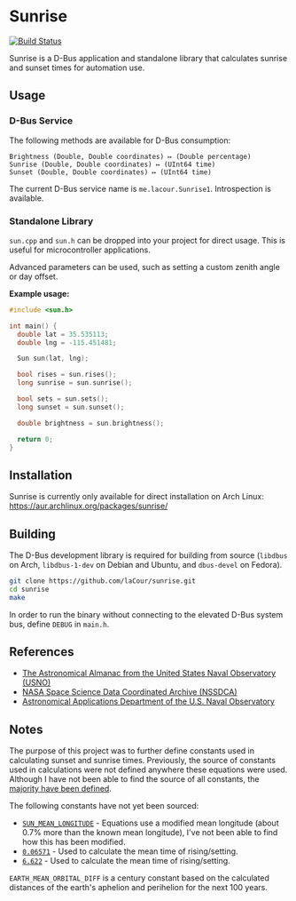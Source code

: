 # Sunrise

[![Build Status](https://travis-ci.org/laCour/sunrise.svg?branch=master)](https://travis-ci.org/laCour/sunrise)

Sunrise is a D-Bus application and standalone library that calculates sunrise and sunset times for automation use.

## Usage

### D-Bus Service

The following methods are available for D-Bus consumption:

```
Brightness (Double, Double coordinates) ↦ (Double percentage)
Sunrise (Double, Double coordinates) ↦ (UInt64 time)
Sunset (Double, Double coordinates) ↦ (UInt64 time)
```

The current D-Bus service name is `me.lacour.Sunrise1`. Introspection is available.

### Standalone Library

`sun.cpp` and `sun.h` can be dropped into your project for direct usage. This is useful for microcontroller applications.

Advanced parameters can be used, such as setting a custom zenith angle or day offset.

**Example usage:**

```c++
#include <sun.h>

int main() {
  double lat = 35.535113;
  double lng = -115.451481;

  Sun sun(lat, lng);

  bool rises = sun.rises();
  long sunrise = sun.sunrise();

  bool sets = sun.sets();
  long sunset = sun.sunset();

  double brightness = sun.brightness();

  return 0;
}
```

## Installation

Sunrise is currently only available for direct installation on Arch Linux: https://aur.archlinux.org/packages/sunrise/

## Building

The D-Bus development library is required for building from source (`libdbus` on Arch, `libdbus-1-dev` on Debian and Ubuntu, and `dbus-devel` on Fedora).

```bash
git clone https://github.com/laCour/sunrise.git
cd sunrise
make
```

In order to run the binary without connecting to the elevated D-Bus system bus, define `DEBUG` in `main.h`.

## References

* [The Astronomical Almanac from the United States Naval Observatory (USNO)](http://asa.usno.navy.mil/)
* [NASA Space Science Data Coordinated Archive (NSSDCA)](http://nssdc.gsfc.nasa.gov/planetary/)
* [Astronomical Applications Department of the U.S. Naval Observatory](http://aa.usno.navy.mil/)

## Notes

The purpose of this project was to further define constants used in calculating sunset and sunrise times. Previously, the source of constants used in calculations were not defined anywhere these equations were used. Although I have not been able to find the source of all constants, the [majority have been defined](https://github.com/laCour/sunrise/blob/master/src/sun.h).

The following constants have not yet been sourced:

* [`SUN_MEAN_LONGITUDE`](https://github.com/laCour/sunrise/blob/master/src/sun.h#L32) - Equations use a modified mean longitude (about 0.7% more than the known mean longitude), I've not been able to find how this has been modified.
* [`0.06571`](https://github.com/laCour/sunrise/blob/master/src/sun.cpp#L93) - Used to calculate the mean time of rising/setting.
* [`6.622`](https://github.com/laCour/sunrise/blob/master/src/sun.cpp#L93) - Used to calculate the mean time of rising/setting.

`EARTH_MEAN_ORBITAL_DIFF` is a century constant based on the calculated distances of the earth's aphelion and perihelion for the next 100 years.